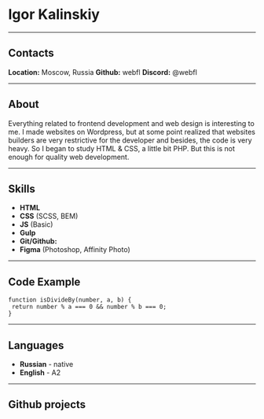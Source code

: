 # Igor Kalinskiy
---

## Contacts
**Location:** Moscow, Russia
**Github:** webfl
**Discord:** @webfl

---
## About
Everything related to frontend development and web design is interesting to me. I made websites on Wordpress, but at some point realized that websites builders are very restrictive for the developer and besides, the code is very heavy. So I began to study HTML & CSS, a little bit PHP. But this is not enough for quality web development.

---
## Skills
* **HTML** 
* **CSS** (SCSS, BEM)
* **JS** (Basic)
* **Gulp**
* **Git/Github:** 
* **Figma** (Photoshop, Affinity Photo)
---

## Code Example
```
function isDivideBy(number, a, b) {
 return number % a === 0 && number % b === 0;
}
```
---

## Languages
* **Russian** - native
* **English** - A2
---

## Github projects
<!--[Slider JS](https://webfl.github.io/slider-js)-->